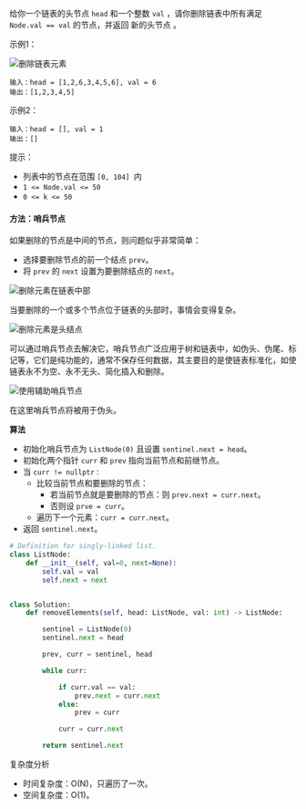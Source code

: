 给你一个链表的头节点 `head` 和一个整数 `val` ，请你删除链表中所有满足 `Node.val == val` 的节点，并返回 新的头节点 。

示例1：

![删除链表元素](https://assets.leetcode.com/uploads/2021/03/06/removelinked-list.jpg)

``` 
输入：head = [1,2,6,3,4,5,6], val = 6
输出：[1,2,3,4,5]
```

示例2：
``` 
输入：head = [], val = 1
输出：[]
```

提示：

* 列表中的节点在范围 `[0, 104] `内
* `1 <= Node.val <= 50`
* `0 <= k <= 50`


#### 方法：哨兵节点
如果删除的节点是中间的节点，则问题似乎非常简单：

* 选择要删除节点的前一个结点 `prev`。
* 将 `prev` 的 `next` 设置为要删除结点的 `next`。

![删除元素在链表中部](https://pic.leetcode-cn.com/30d0d710628666a95ffbc21bf2f24c51fb7da094df2901fc87282040d80b3a64-file_1578026286309)

当要删除的一个或多个节点位于链表的头部时，事情会变得复杂。

![删除元素是头结点](https://pic.leetcode-cn.com/eac60c97d17a38b82d0092a1f39d4cae2441ea06d98c0d8d420cccd8cdd3d8e2-file_1578026286054)

可以通过哨兵节点去解决它，哨兵节点广泛应用于树和链表中，如伪头、伪尾、标记等，它们是纯功能的，通常不保存任何数据，其主要目的是使链表标准化，如使链表永不为空、永不无头、简化插入和删除。

![使用辅助哨兵节点](https://pic.leetcode-cn.com/c650a78cb34caf9a00469651abfc14181c474e2c6152e87273092e7dfd331f19-file_1578026286317)

在这里哨兵节点将被用于伪头。

**算法**

* 初始化哨兵节点为 `ListNode(0)` 且设置 `sentinel.next = head`。
* 初始化两个指针 `curr` 和 `prev` 指向当前节点和前继节点。
* 当 `curr != nullptr：`
    * 比较当前节点和要删除的节点：
        * 若当前节点就是要删除的节点：则 `prev.next = curr.next`。
        * 否则设 `prve = curr`。
    * 遍历下一个元素：`curr = curr.next`。
* 返回 `sentinel.next`。



```python
# Definition for singly-linked list.
class ListNode:
    def __init__(self, val=0, next=None):
        self.val = val
        self.next = next


class Solution:
    def removeElements(self, head: ListNode, val: int) -> ListNode:

        sentinel = ListNode(0)
        sentinel.next = head

        prev, curr = sentinel, head

        while curr:

            if curr.val == val:
                prev.next = curr.next
            else:
                prev = curr

            curr = curr.next

        return sentinel.next

```


复杂度分析

* 时间复杂度：O(N)，只遍历了一次。
* 空间复杂度：O(1)。